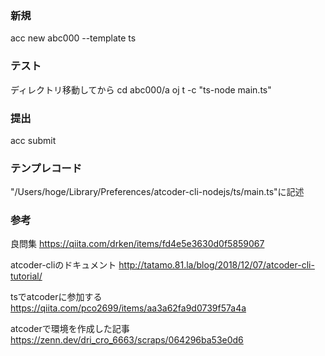 ### 新規
acc new abc000 --template ts

### テスト
ディレクトリ移動してから
cd abc000/a
oj t -c "ts-node main.ts"

### 提出
acc submit

### テンプレコード
"/Users/hoge/Library/Preferences/atcoder-cli-nodejs/ts/main.ts"に記述

### 参考
良問集
https://qiita.com/drken/items/fd4e5e3630d0f5859067

atcoder-cliのドキュメント
http://tatamo.81.la/blog/2018/12/07/atcoder-cli-tutorial/

tsでatcoderに参加する
https://qiita.com/pco2699/items/aa3a62fa9d0739f57a4a

atcoderで環境を作成した記事
https://zenn.dev/dri_cro_6663/scraps/064296ba53e0d6